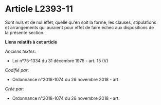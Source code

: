 # Article L2393-11

Sont nuls et de nul effet, quelle qu'en soit la forme, les clauses, stipulations et arrangements qui auraient pour effet de
faire échec aux dispositions de la présente section.

**Liens relatifs à cet article**

_Anciens textes_:

  - Loi n°75-1334 du 31 décembre 1975 - art. 15 (V)

_Codifié par_:

  - Ordonnance n°2018-1074 du 26 novembre 2018 - art.

_Créé par_:

  - Ordonnance n°2018-1074 du 26 novembre 2018 - art.
